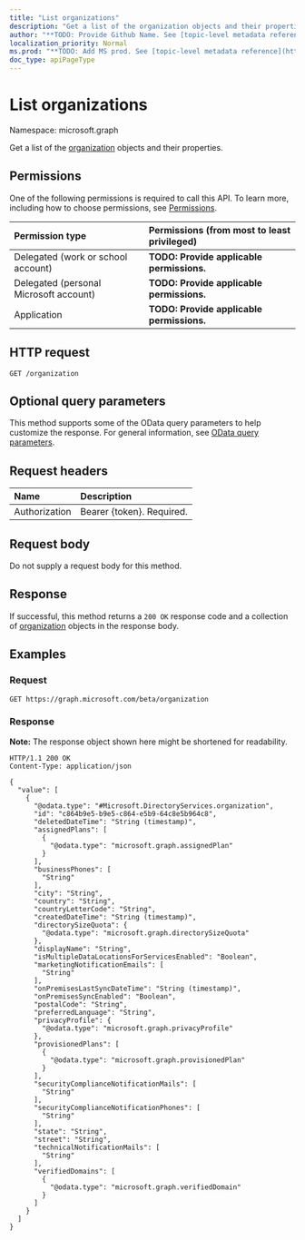 ```yaml
---
title: "List organizations"
description: "Get a list of the organization objects and their properties."
author: "**TODO: Provide Github Name. See [topic-level metadata reference](https://msgo.azurewebsites.net/add/document/guidelines/metadata.html#topic-level-metadata)**"
localization_priority: Normal
ms.prod: "**TODO: Add MS prod. See [topic-level metadata reference](https://msgo.azurewebsites.net/add/document/guidelines/metadata.html#topic-level-metadata)**"
doc_type: apiPageType
---
```


# List organizations
Namespace: microsoft.graph

Get a list of the [organization](../resources/organization.md) objects and their properties.

## Permissions
One of the following permissions is required to call this API. To learn more, including how to choose permissions, see [Permissions](/graph/permissions-reference).

|Permission type|Permissions (from most to least privileged)|
|:---|:---|
|Delegated (work or school account)|**TODO: Provide applicable permissions.**|
|Delegated (personal Microsoft account)|**TODO: Provide applicable permissions.**|
|Application|**TODO: Provide applicable permissions.**|

## HTTP request

<!-- {
  "blockType": "ignored"
}
-->
``` http
GET /organization
```

## Optional query parameters
This method supports some of the OData query parameters to help customize the response. For general information, see [OData query parameters](/graph/query-parameters).

## Request headers
|Name|Description|
|:---|:---|
|Authorization|Bearer {token}. Required.|

## Request body
Do not supply a request body for this method.

## Response

If successful, this method returns a `200 OK` response code and a collection of [organization](../resources/organization.md) objects in the response body.

## Examples

### Request
<!-- {
  "blockType": "request",
  "name": "list_organization"
}
-->
``` http
GET https://graph.microsoft.com/beta/organization
```


### Response
**Note:** The response object shown here might be shortened for readability.
<!-- {
  "blockType": "response",
  "truncated": true,
  "@odata.type": "Collection(Microsoft.DirectoryServices.organization)"
}
-->
``` http
HTTP/1.1 200 OK
Content-Type: application/json

{
  "value": [
    {
      "@odata.type": "#Microsoft.DirectoryServices.organization",
      "id": "c864b9e5-b9e5-c864-e5b9-64c8e5b964c8",
      "deletedDateTime": "String (timestamp)",
      "assignedPlans": [
        {
          "@odata.type": "microsoft.graph.assignedPlan"
        }
      ],
      "businessPhones": [
        "String"
      ],
      "city": "String",
      "country": "String",
      "countryLetterCode": "String",
      "createdDateTime": "String (timestamp)",
      "directorySizeQuota": {
        "@odata.type": "microsoft.graph.directorySizeQuota"
      },
      "displayName": "String",
      "isMultipleDataLocationsForServicesEnabled": "Boolean",
      "marketingNotificationEmails": [
        "String"
      ],
      "onPremisesLastSyncDateTime": "String (timestamp)",
      "onPremisesSyncEnabled": "Boolean",
      "postalCode": "String",
      "preferredLanguage": "String",
      "privacyProfile": {
        "@odata.type": "microsoft.graph.privacyProfile"
      },
      "provisionedPlans": [
        {
          "@odata.type": "microsoft.graph.provisionedPlan"
        }
      ],
      "securityComplianceNotificationMails": [
        "String"
      ],
      "securityComplianceNotificationPhones": [
        "String"
      ],
      "state": "String",
      "street": "String",
      "technicalNotificationMails": [
        "String"
      ],
      "verifiedDomains": [
        {
          "@odata.type": "microsoft.graph.verifiedDomain"
        }
      ]
    }
  ]
}
```

